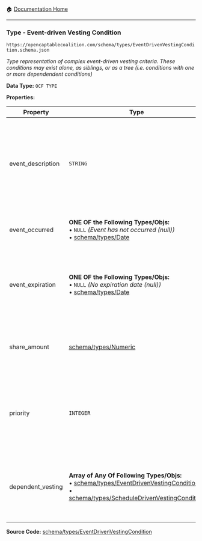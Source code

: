 :house: [Documentation Home](/README.md)

---

### Type - Event-driven Vesting Condition

`https://opencaptablecoalition.com/schema/types/EventDrivenVestingCondition.schema.json`

_Type representation of complex event-driven vesting criteria. These conditions may exist alone, as siblings, or as a tree (i.e. conditions with one or more dependendent conditions)_

**Data Type:** `OCF TYPE`

**Properties:**

| Property          | Type                                                                                                                                                                                                                                                              | Description                                                                                                     | Required   |
| ----------------- | ----------------------------------------------------------------------------------------------------------------------------------------------------------------------------------------------------------------------------------------------------------------- | --------------------------------------------------------------------------------------------------------------- | ---------- |
| event_description | `STRING`                                                                                                                                                                                                                                                          | Full detailed description of the vesting condition, whether it be milestone-based or some other specified event | `REQUIRED` |
| event_occurred    | **ONE OF the Following Types/Objs:**</br>&bull; `NULL` _(Event has not occurred (null))_</br>&bull; [schema/types/Date](/docs/schema/types/Date.md)                                                                                                               | Date of the event, if it has occurred already                                                                   | `REQUIRED` |
| event_expiration  | **ONE OF the Following Types/Objs:**</br>&bull; `NULL` _(No expiration date (null))_</br>&bull; [schema/types/Date](/docs/schema/types/Date.md)                                                                                                                   | Date by which event must be met to qualify, given that the condition carries an expiry                          | `REQUIRED` |
| share_amount      | [schema/types/Numeric](/docs/schema/types/Numeric.md)                                                                                                                                                                                                             | Number of shares which vest upon successfully meeting the condition                                             | `REQUIRED` |
| priority          | `INTEGER`                                                                                                                                                                                                                                                         | Given sibling conditions, this field determines the order by which conditions shall be applied                  | `REQUIRED` |
| dependent_vesting | **Array of Any Of Following Types/Objs:**</br>&bull; [schema/types/EventDrivenVestingCondition](/docs/schema/types/EventDrivenVestingCondition.md)</br>&bull; [schema/types/ScheduleDrivenVestingCondition](/docs/schema/types/ScheduleDrivenVestingCondition.md) | Additional vesting conditions which become operative once this condition is met                                 | -          |

**Source Code:** [schema/types/EventDrivenVestingCondition](/schema/types/EventDrivenVestingCondition.schema.json)

